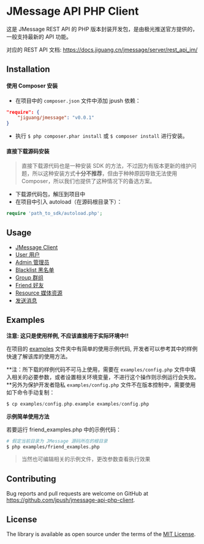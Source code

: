# JMessage API PHP Client

这是 JMessage REST API 的 PHP 版本封装开发包，是由极光推送官方提供的，一般支持最新的 API 功能。

对应的 REST API 文档: https://docs.jiguang.cn/jmessage/server/rest_api_im/

## Installation

#### 使用 Composer 安装

- 在项目中的 `composer.json` 文件中添加 jpush 依赖：

```json
"require": {
    "jiguang/jmessage": "v0.0.1"
}
```

- 执行 `$ php composer.phar install` 或 `$ composer install` 进行安装。

#### 直接下载源码安装

> 直接下载源代码也是一种安装 SDK 的方法，不过因为有版本更新的维护问题，所以这种安装方式**十分不推荐**，但由于种种原因导致无法使用 Composer，所以我们也提供了这种情况下的备选方案。

- 下载源代码包，解压到项目中
- 在项目中引入 autoload（在源码根目录下）：

```php
require 'path_to_sdk/autoload.php';
```

## Usage

* [JMessage Client](https://github.com/jpush/jmessage-api-php-client/blob/master/GUIDE.md#jmessage-client)
* [User 用户](https://github.com/jpush/jmessage-api-php-client/blob/master/GUIDE.md#user-用户)
* [Admin 管理员](https://github.com/jpush/jmessage-api-php-client/blob/master/GUIDE.md#admin-管理员)
* [Blacklist 黑名单](https://github.com/jpush/jmessage-api-php-client/blob/master/GUIDE.md#blacklist-黑名单)
* [Group 群组](https://github.com/jpush/jmessage-api-php-client/blob/master/GUIDE.md#group-群组)
* [Friend 好友](https://github.com/jpush/jmessage-api-php-client/blob/master/GUIDE.md#friend-好友)
* [Resource 媒体资源](https://github.com/jpush/jmessage-api-php-client/blob/master/GUIDE.md#resource-媒体资源)
* [发送消息](https://github.com/jpush/jmessage-api-php-client/blob/master/GUIDE.md#发送消息)

## Examples

**注意: 这只是使用样例, 不应该直接用于实际环境中!!**

在项目的 [examples](https://github.com/jpush/jmessage-api-php-client/tree/master/examples) 文件夹中有简单的使用示例代码, 开发者可以参考其中的样例快速了解该库的使用方法。

**注：所下载的样例代码不可马上使用，需要在 `examples/config.php` 文件中填入相关的必要参数，或者设置相关环境变量，不进行这个操作则示例运行会失败。**另外为保护开发者隐私 `examples/config.php` 文件不在版本控制中，需要使用如下命令手动复制：

```php
$ cp examples/config.php.example examples/config.php
```

**示例简单使用方法**

若要运行 friend_examples.php 中的示例代码：

```bash
# 假定当前目录为 JMessage 源码所在的根目录
$ php examples/friend_examples.php
```
> 当然也可编辑相关的示例文件，更改参数查看执行效果

## Contributing

Bug reports and pull requests are welcome on GitHub at https://github.com/jpush/jmessage-api-php-client.

## License

The library is available as open source under the terms of the [MIT License](http://opensource.org/licenses/MIT).
